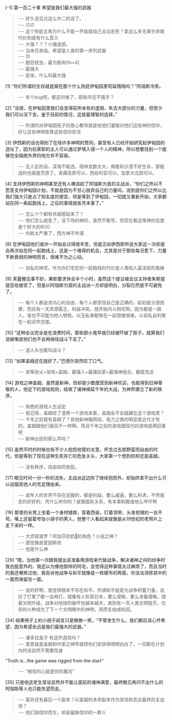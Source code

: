 
[-1] 第一百二十章 希望是我们最大强的武器
>--- 好久没见过这么中二的话了。<br>
>--- 爪爪<br>
>--- 这个狗屁主角为什么不能一开始就自己主动去死？拿这么多无辜生命做代价到底有什么意义<br>
>--- 大强？？？小强迷惑。<br>
>--- 当末日来临，希望是人类的第一序列武器<br>
>--- 😓<br>
>--- 题目捉虫，最为致命[fn=4]<br>
>--- 最强大<br>
>--- 捉虫，什么叫最大强<br>

[1] “你们所谓的生存就是窝在那个什么狗屁伊甸园里苟延残喘吗？”阿瑞斯冷笑。
>--- 有个bug吧，都这时候了，耶和华还不插手？<br>

[2] “没错，在伊甸园里我们会变得前所未有的虚弱，失去大部分的力量，但至少我们可以活下去，鉴于目前的情况，这是最理智的选择。”
>--- 所谓的对伊甸园孩子的悉心教导就是给他们灌输对他们这些神的信仰，好让这些神明依靠这些信仰存活<br>

[3] 伊西斯的话也得到了在场许多神明的赞同，甚至有人已经开始研究起伊甸园的选址了，因为拉莱耶的主人可以通过梦境入侵一个人的精神，所以想要找到一个能够完全隔绝外界的地方并不容易。
>--- 无人区的话，深海不能选，雨林变数太大，南极和沙漠不好生存，那能选的也就是荒原了。青藏高原可以，西伯利亚可以，加拿大北部可以。<br>

[4] 支持伊西斯的神明甚至还有人嘲讽起了阿瑞斯为首的主战派，“你们之所以不愿意支持伊甸园计划，不就是因为不甘心放弃自己的力量吗，说到底你们之所以比我们强大只是占了知名度的便宜，但是等到了伊甸园，一切就又重新开始，大家都站在同一条起跑线上，之后的事情就各凭本事了。”
>--- 怎么个个都有优越感起来了？<br>
>--- 他们怎么就急了，没下场的神的，虽然不敢写，但现在看这堆神的态度是个好大的BUG<br>
>--- 内耗太严重了，西方神不咋滴<br>

[8] 在伊甸园他们或许一开始会过得很辛苦，但是正如伊西斯所说大家这一次却是会再次站在同一起跑线上，这是一个难得的机会，尤其是对于那些每况愈下，力量不断衰弱的神明而言，很难不为之心动。
>--- 自私的神灵。作为你们宅在同一起跑线的代价是人类陷入最深层的愚昧<br>

[9] 芙蕾雅见事不妙，果断要求休会半个小时，虽然这个提议被会议主持者朱斯提提亚给接受了，但是以阿瑞斯为首的主战派一方却是明白，分裂已然是不可避免了。
>--- 每个人都追求内心的自由，每个人都坚信自己是正确的，起初是分道扬镳，而后有一天资源匮乏，利益冲突，就开始内斗狗咬狗，因为都是一路人，谁也不可能为他人牺牲。以无私奉献聚在一起很难很难，以自私自利聚在一起迟早完蛋。<br>

[10] “这种会议完全是在浪费时间，那些胆小鬼早就已经被吓破了胆子，就算我们说破嘴皮他们也不会再继续战斗下去了。”
>--- 送人头也能叫战斗？<br>

[13] “如果盖姆还在就好了。”巴德尔突然叹了口气。
>--- 坐等张父+张恒+盖姆，最强人+最强玩家+最强神组合，翻盘克总<br>

[14] 游戏之神盖姆，虽然是新神，但却是少数既受到新神欢迎，也能得到旧神尊敬的人，他定下的游戏规则，结束了诸神绵延千年的大战，为神界建立了新的秩序。
>--- 熟悉的游戏人生设定<br>
>--- 我记得，盖姆给了渣男一个游戏来着，盖姆会不会就藏在这个游戏里？<br>
>--- 千年之前就有盖姆了？其他新神像网站，电力之类的明显是近代才有的，盖姆跟他们画风不一样啊，而且千年之前的游戏跟现代的游戏是两回事吧<br>
>--- 新神出现的那么早吗？<br>

[15] 虽然平时的时候也有不少人抱怨他管的太宽，怀念过去那野蛮而自由的时代，但是等到了现在这种生死存亡的危急关头，大家第一个想到的却还是盖姆。
>--- 没有秩序，自由如同放屁。<br>

[17] 眼见时间一分一秒的流失，主战派这边除了继续抱怨外，却始终拿不出什么可以说服其他人的充足理由来。
>--- 成年人的世界不存在说服的，都是利益。要么威逼，要么利诱，不然我走的好好的，凭什么听你的？就像国际关系，有本事制裁谁他么呼吁啊<br>

[19] 那里的长凳上坐着一个身材矮胖，穿着西装，打着领带，头发梳理的一丝不苟，嘴上还留着夸张小胡子的男人，他整个人看起来就像是从19世纪的老照片上走下来的一样。
>--- 大侦探波罗？阿加莎奶奶👵的角色？小说之神？<br>
>--- 感觉像是爱因斯坦<br>
>--- 他是什么神<br>

[29] “嗯，当他第一次跟我提出说准备用游戏来代替战争，解决诸神之间的纷争时我也挺意外的，我还以为像他那样的阿宅，会觉得这种事情太过麻烦了，而且当时的我还嘲笑过他，我告诉他战争与和平就像是一枚硬币的两面，你没法消除其中的一面而保留另一面。
>--- 说的好啊，我觉得根本不存在和平，所谓和平就是为战争积蓄力量，说白了打累了歇一会再打。就像有人形容日本，要么侵略，要么准备侵略。随着文明升级，战争对地球的破坏也越来越大，直到有一天人类文明毁灭，仅存的火种成为了下一个文明眼中的神明，周而复始成轮回。<br>

[34] 结果椅子上的小胡子闻言只是微微一笑，“不管发生什么，我们都应该心怀希望，因为希望永远是我们最强大的武器。”
>--- 潘多拉盒子 有这件道具吗？<br>
>--- 意思就是盖姆和作家之神早就把你们安排得明明白白了，一切都在计划内的话自然不需要现身

“Truth is…the game was rigged from the start”<br>
>--- “相信的心就是你的魔法”<br>

[35] 只是他这老生常谈显然并不能让面前的诸神满意，最终眼见再问不出什么的阿瑞斯等人也只能失望而走。
>--- 莫非还有最后一个副本？以盖姆的本命副本作为张恒和克总最终的主战场？<br>
>--- 他们因信仰而生，却是最缺信仰的一群人<br>
